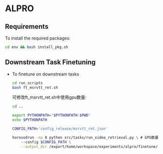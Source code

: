 # ALPRO

## Requirements
To install the required packages:

```bash
cd env && bash install_pkg.sh
```

## Downstream Task Finetuning
  - To finetune on downstream tasks

    ```bash
    cd run_scripts
    bash ft_msrvtt_ret.sh
    ```
    
    可修改ft_msrvtt_ret.sh中使用gpu数量:
    ```bash
    cd ..

    export PYTHONPATH="$PYTHONPATH:$PWD"
    echo $PYTHONPATH

    CONFIG_PATH='config_release/msrvtt_ret.json'

    horovodrun -np 8 python src/tasks/run_video_retrieval.py \ # GPU数量
        --config $CONFIG_PATH \
        --output_dir /export/home/workspace/experiments/alpro/finetune/msrvtt_ret/$(date '+%Y%m%d%H%M%S')  # change to your local path to store finetuning ckpts and logs 
    ``` 
